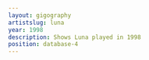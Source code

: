 ```yaml
---
layout: gigography
artistslug: luna
year: 1998
description: Shows Luna played in 1998
position: database-4
---
```


